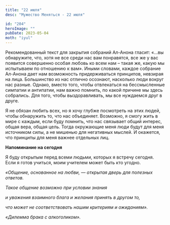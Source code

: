 ```yaml
---
title: "22 июля"
desc: "Мужество Меняться - 22 июля"

id: "204"
heroImage: ""
pubDate: 2023-05-04
moth: "iyul"
---
```


Рекомендованный текст для закрытия собраний Ал-Анона гласит: «…вы обнаружите,
что, хотя не все среди нас вам понравятся, все же у вас появится совершенно
особая любовь ко всем нам – такая же, какую мы испытываем по отношению к вам».
Иными словами, каждое собрание Ал-Анона дает нам возможность придерживаться
принципов, невзирая на лица. Большинство из нас отлично осознают, насколько
люди вокруг нас разные. Однако, вместо того, чтобы отвлекаться на
бессмысленные симпатии и антипатии, нам важно помнить, по какой причине мы
здесь собрались. Для того, чтобы выздоравливать, мы все нуждаемся друг в
друге.

Я не обязан любить всех, но я хочу глубже посмотреть на этих людей, чтобы
обнаружить то, что нас объединяет. Возможно, я смогу жить в мире с каждым,
если буду помнить, что нас связывает общий интерес, общая вера, общая цель.
Тогда окружающие меня люди будут для меня источником силы, а не мишенью для
негативных мыслей. И окажется, что принципы для меня важнее отдельных лиц.

**Напоминание на сегодня**

Я буду открытым перед всеми людьми, которых я встречу сегодня. Если я готов
учиться, моим учителем может быть кто угодно.

_«Общение, основанное на любви, — открытая дверь для полезных ответов._

_Такое общение возможно при условии знания_

_и уважения взаимного блага и желания принять в другом то,_

_что может не соответствовать нашим критериям и ожиданиям»._

_«Дилемма брака с алкоголиком»._
